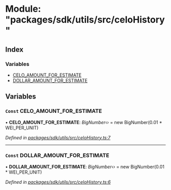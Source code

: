 # Module: "packages/sdk/utils/src/celoHistory"

## Index

### Variables

* [CELO_AMOUNT_FOR_ESTIMATE](_packages_sdk_utils_src_celohistory_.md#const-celo_amount_for_estimate)
* [DOLLAR_AMOUNT_FOR_ESTIMATE](_packages_sdk_utils_src_celohistory_.md#const-dollar_amount_for_estimate)

## Variables

### `Const` CELO_AMOUNT_FOR_ESTIMATE

• **CELO_AMOUNT_FOR_ESTIMATE**: *BigNumber‹›* = new BigNumber(0.01 * WEI_PER_UNIT)

*Defined in [packages/sdk/utils/src/celoHistory.ts:7](https://github.com/medhak1/celo-monorepo/blob/master/packages/sdk/utils/src/celoHistory.ts#L7)*

___

### `Const` DOLLAR_AMOUNT_FOR_ESTIMATE

• **DOLLAR_AMOUNT_FOR_ESTIMATE**: *BigNumber‹›* = new BigNumber(0.01 * WEI_PER_UNIT)

*Defined in [packages/sdk/utils/src/celoHistory.ts:6](https://github.com/medhak1/celo-monorepo/blob/master/packages/sdk/utils/src/celoHistory.ts#L6)*
